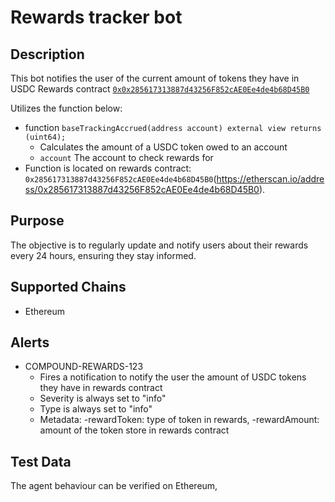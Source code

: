 # Rewards tracker bot

## Description

This bot notifies the user of the current amount of tokens they have in USDC Rewards contract [`0x0x285617313887d43256F852cAE0Ee4de4b68D45B0`](https://etherscan.io/address/0x285617313887d43256F852cAE0Ee4de4b68D45B0)

Utilizes the function below:
  -  function `baseTrackingAccrued(address account) external view returns (uint64);`
     -  Calculates the amount of a USDC token owed to an account
     - `account` The account to check rewards for
  - Function is located on rewards contract: `0x285617313887d43256F852cAE0Ee4de4b68D45B0`(https://etherscan.io/address/0x285617313887d43256F852cAE0Ee4de4b68D45B0).

## Purpose

The objective is to regularly update and notify users about their rewards every 24 hours, ensuring they stay informed.

## Supported Chains

- Ethereum


## Alerts

- COMPOUND-REWARDS-123
  - Fires a notification to notify the user the amount of USDC tokens they have in rewards contract
  - Severity is always set to "info" 
  - Type is always set to "info" 
  - Metadata:
    -rewardToken: type of token in rewards,
    -rewardAmount: amount of the token store in rewards contract
## Test Data

The agent behaviour can be verified on Ethereum,
